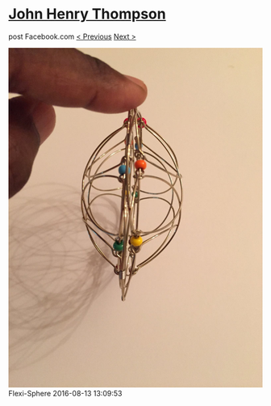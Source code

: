 # [John Henry Thompson](../README.md)
post Facebook.com
[< Previous](2016-08-13-4.md) [Next >](2016-08-13-6.md)

[![](../media/2016-08-13/Flexi-Sphere-4.jpg)](../README.md)
Flexi-Sphere
2016-08-13 13:09:53